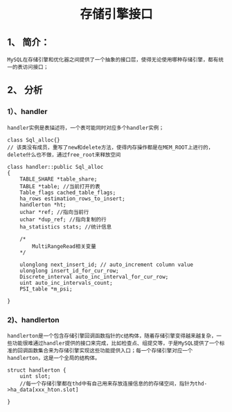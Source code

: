 # <center>存储引擎接口</center>

## 1、 简介：

	MySQL在存储引擎和优化器之间提供了一个抽象的接口层，使得无论使用哪种存储引擎，都有统一的表访问接口；

## 2、 分析

### 1）、handler

	handler实例是表描述符，一个表可能同时对应多个handler实例；

	class Sql_alloc{}
	// 该类没有成员，重写了new和delete方法，使得内存操作都是在MEM_ROOT上进行的，delete什么也不做，通过free_root来释放空间

	class handler::public Sql_alloc
	{
		TABLE_SHARE *table_share; 
		TABLE *table; //当前打开的表
		Table_flags cached_table_flags; 
		ha_rows estimation_rows_to_insert;
		handlerton *ht;
		uchar *ref; //指向当前行
		uchar *dup_ref; //指向复制的行
		ha_statistics stats; //统计信息
		
		/*
			MultiRangeRead相关变量
		*/
		
		ulonglong next_insert_id; // auto_increment column value
		ulonglong insert_id_for_cur_row;
		Discrete_interval auto_inc_interval_for_cur_row;
		uint auto_inc_intervals_count;
		PSI_table *m_psi;

	}

### 2)、handlerton

	handlerton是一个包含存储引擎回调函数指针的c结构体，随着存储引擎变得越来越复杂，一些功能很难通过handler提供的接口来完成，比如检查点、组提交等，于是MySQL提供了一个标准的回调函数集合来为存储引擎实现这些功能提供入口；每一个存储引擎对应一个handlerton，这是一个全局的结构体。

	struct handlerton {
		uint slot;
		//每一个存储引擎都在thd中有自己用来存放连接信息的的存储空间，指针为thd->ha_data[xxx_hton.slot]
		
	}